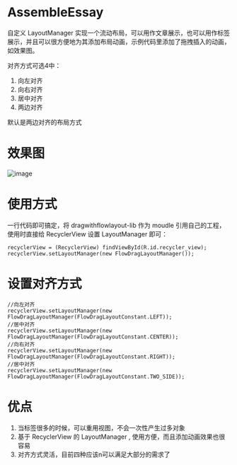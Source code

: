 # AssembleEssay
自定义 LayoutManager 实现一个流动布局，可以用作文章展示，也可以用作标签展示，并且可以很方便地为其添加布局动画，示例代码里添加了拖拽插入的动画，如效果图。

对齐方式可选4中：

1. 向左对齐
2. 向右对齐
3. 居中对齐
4. 两边对齐

默认是两边对齐的布局方式

# 效果图
![image](https://raw.githubusercontent.com/rantianhua/AssembleEssay/master/app/images/Flow_Drag_Essay_View.gif)

# 使用方式
一行代码即可搞定，将 dragwithflowlayout-lib 作为 moudle 引用自己的工程，使用时直接给 RecyclerView 设置 LayoutManager 即可：
```
recyclerView = (RecyclerView) findViewById(R.id.recycler_view);
recyclerView.setLayoutManager(new FlowDragLayoutManager());
```
# 设置对齐方式
```
//向左对齐
recyclerView.setLayoutManager(new FlowDragLayoutManager(FlowDragLayoutConstant.LEFT));
//居中对齐
recyclerView.setLayoutManager(new FlowDragLayoutManager(FlowDragLayoutConstant.CENTER));
//向右对齐
recyclerView.setLayoutManager(new FlowDragLayoutManager(FlowDragLayoutConstant.RIGHT));
//居中对齐
recyclerView.setLayoutManager(new FlowDragLayoutManager(FlowDragLayoutConstant.TWO_SIDE));
```

# 优点
1. 当标签很多的时候，可以重用视图，不会一次性产生过多对象
2. 基于 RecyclerView 的 LayoutManager , 使用方便，而且添加动画效果也很容易
3. 对齐方式灵活，目前四种应该n可以满足大部分的需求了
